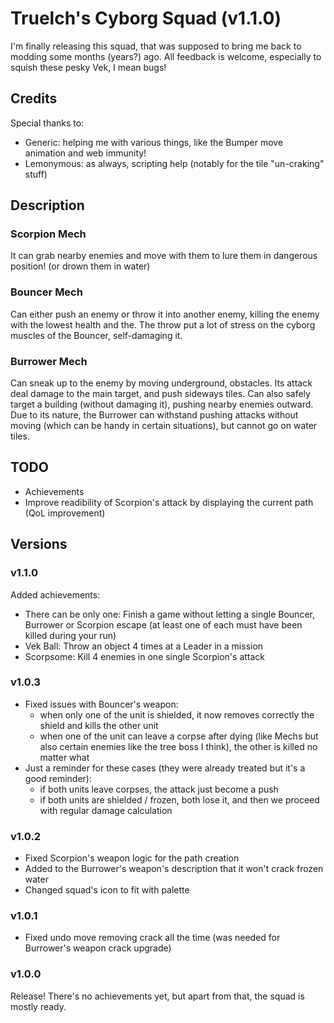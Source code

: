 # Truelch's Cyborg Squad (v1.1.0)

I'm finally releasing this squad, that was supposed to bring me back to modding some months (years?) ago.
All feedback is welcome, especially to squish these pesky Vek, I mean bugs!

## Credits
Special thanks to:
- Generic: helping me with various things, like the Bumper move animation and web immunity!
- Lemonymous: as always, scripting help (notably for the tile "un-craking" stuff)

## Description

### Scorpion Mech
It can grab nearby enemies and move with them to lure them in dangerous position! (or drown them in water)

### Bouncer Mech
Can either push an enemy or throw it into another enemy, killing the enemy with the lowest health and the.
The throw put a lot of stress on the cyborg muscles of the Bouncer, self-damaging it.

### Burrower Mech
Can sneak up to the enemy by moving underground, obstacles. Its attack deal damage to the main target, and push sideways tiles.
Can also safely target a building (without damaging it), pushing nearby enemies outward.
Due to its nature, the Burrower can withstand pushing attacks without moving (which can be handy in certain situations), but cannot go on water tiles.

## TODO
- Achievements
- Improve readibility of Scorpion's attack by displaying the current path (QoL improvement)

## Versions

### v1.1.0
Added achievements:
- There can be only one: Finish a game without letting a single Bouncer, Burrower or Scorpion escape (at least one of each must have been killed during your run)
- Vek Ball: Throw an object 4 times at a Leader in a mission
- Scorpsome: Kill 4 enemies in one single Scorpion's attack

### v1.0.3
- Fixed issues with Bouncer's weapon:
  - when only one of the unit is shielded, it now removes correctly the shield and kills the other unit
  - when one of the unit can leave a corpse after dying (like Mechs but also certain enemies like the tree boss I think), the other is killed no matter what
- Just a reminder for these cases (they were already treated but it's a good reminder):
  - if both units leave corpses, the attack just become a push
  - if both units are shielded / frozen, both lose it, and then we proceed with regular damage calculation

### v1.0.2
- Fixed Scorpion's weapon logic for the path creation
- Added to the Burrower's weapon's description that it won't crack frozen water
- Changed squad's icon to fit with palette

### v1.0.1
- Fixed undo move removing crack all the time (was needed for Burrower's weapon crack upgrade)

### v1.0.0
Release! There's no achievements yet, but apart from that, the squad is mostly ready.